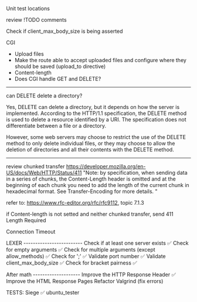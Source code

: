 Unit test locations

review !TODO comments

Check if client_max_body_size is being asserted

CGI
- Upload files
- Make the route able to accept uploaded files and configure where they should be saved
  (upload_to directive)
- Content-length
- Does CGI handle GET and DELETE?

----------------------------------------------------
can DELETE delete a directory?

Yes, DELETE can delete a directory, but it depends on how the server is implemented. According to the HTTP/1.1 specification, the DELETE method is used to delete a resource identified by a URI. The specification does not differentiate between a file or a directory.

However, some web servers may choose to restrict the use of the DELETE method to only delete individual files, or they may choose to allow the deletion of directories and all their contents with the DELETE method.

----------------------------------------------------

review chunked transfer
https://developer.mozilla.org/en-US/docs/Web/HTTP/Status/411
"Note: by specification, when sending data in a series of chunks, the Content-Length header is omitted and at the beginning of each chunk you need to add the length of the current chunk in hexadecimal format. See Transfer-Encoding for more details. "

refer to: https://www.rfc-editor.org/rfc/rfc9112, topic 7.1.3

if Content-length is not setted and neither chunked transfer, send 411 Length Required

Connection Timeout

LEXER -------------------------
Check if at least one server exists ✅
Check for empty arguments ✅
Check for multiple arguments (except allow_methods) ✅
Check for ';' ✅
Validate port number ✅
Validate client_max_body_size ✅
Check for bracket pairness ✅

After math --------------------
Improve the HTTP Response Header ✅
Improve the HTML Response Pages
Refactor
Valgrind (fix errors)

TESTS:
Siege ✅
ubuntu_tester
